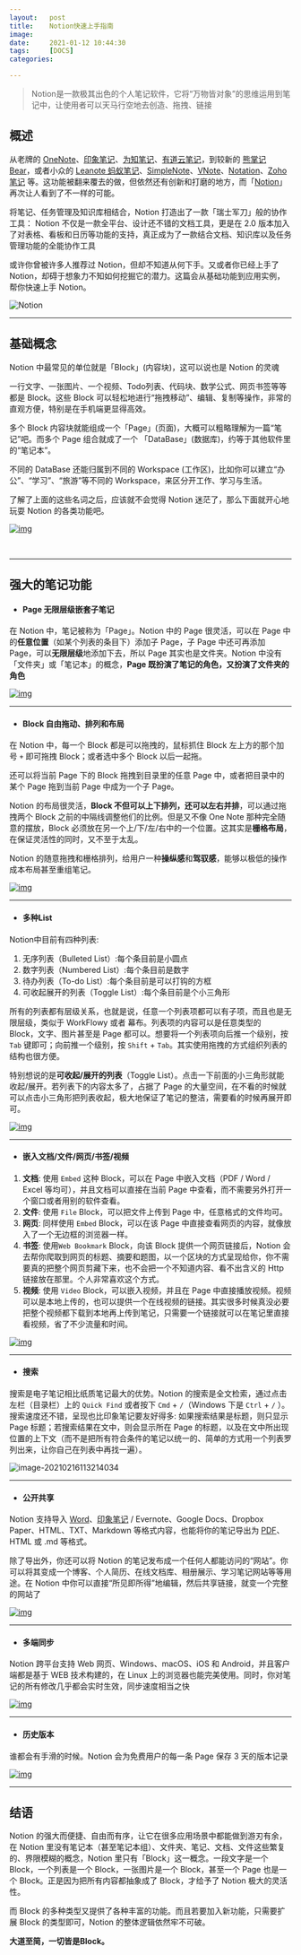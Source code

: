```yaml
---
layout:   post
title:    Notion快速上手指南
image:
date:     2021-01-12 10:44:30
tags:     [DOCS]
categories:

---
```


>  Notion是一款极其出色的个人笔记软件，它将“万物皆对象”的思维运用到笔记中，让使用者可以天马行空地去创造、拖拽、链接

## 概述

从老牌的 [OneNote](https://www.iplaysoft.com/onenote.html)、[印象笔记](https://www.iplaysoft.com/yinxiangbiji.html)、[为知笔记](https://www.iplaysoft.com/wiz.html)、[有道云笔记](https://note.youdao.com/)，到较新的 [熊掌记 Bear](https://www.iplaysoft.com/bear.html)，或者小众的 [Leanote 蚂蚁笔记](https://www.iplaysoft.com/leanote.html)、[SimpleNote](https://www.iplaysoft.com/simplenote.html)、[VNote](https://www.iplaysoft.com/vnote.html)、[Notation](https://www.iplaysoft.com/notation.html)、[Zoho笔记](https://www.iplaysoft.com/zoho-notebook.html) 等。这功能被翻来覆去的做，但依然还有创新和打磨的地方，而「[Notion](https://www.iplaysoft.com/go/notion)」再次让人看到了不一样的可能。

将笔记、任务管理及知识库相结合，Notion 打造出了一款「瑞士军刀」般的协作工具： Notion 不仅是一款全平台、设计还不错的文档工具，更是在 2.0 版本加入了对表格、看板和日历等功能的支持，真正成为了一款结合文档、知识库以及任务管理功能的全能协作工具

或许你曾被许多人推荐过 Notion，但却不知道从何下手。又或者你已经上手了 Notion，却碍于想象力不知如何挖掘它的潜力。这篇会从基础功能到应用实例，帮你快速上手 Notion。

![Notion](https://s3.ax1x.com/2020/11/16/DA8ev8.png)

***

## 基础概念

Notion 中最常见的单位就是「Block」(内容块)，这可以说也是 Notion 的灵魂

一行文字、一张图片、一个视频、Todo列表、代码块、数学公式、网页书签等等都是 Block。这些 Block 可以轻松地进行“拖拽移动”、编辑、复制等操作，非常的直观方便，特别是在手机端更显得高效。

多个 Block 内容块就能组成一个「Page」(页面)，大概可以粗略理解为一篇“笔记”吧。而多个 Page 组合就成了一个 「DataBase」(数据库)，约等于其他软件里的“笔记本”。

不同的 DataBase 还能归属到不同的 Workspace (工作区)，比如你可以建立“办公”、“学习”、“旅游”等不同的 Workspace，来区分开工作、学习与生活。

了解了上面的这些名词之后，应该就不会觉得 Notion 迷茫了，那么下面就开心地玩耍 Notion 的各类功能吧。

[![img](https://cdn.sspai.com/2019/11/17/d1c909841e0aa00e904295de04554f19.gif)](https://cdn.sspai.com/2019/11/17/d1c909841e0aa00e904295de04554f19.gif)

​																							

***

## 强大的笔记功能

- #### Page 无限层级嵌套子笔记

在 Notion 中，笔记被称为「Page」。Notion 中的 Page 很灵活，可以在 Page 中的**任意位置**（如某个列表的条目下）添加子 Page，子 Page 中还可再添加 Page，可以**无限层级**地添加下去，所以 Page 其实也是文件夹。Notion 中没有「文件夹」或「笔记本」的概念，**Page 既扮演了笔记的角色，又扮演了文件夹的角色**

[![img](https://cdn.sspai.com/2017/06/22/648087a3692a6de1639b9bb1b660affd.gif)](https://cdn.sspai.com/2017/06/22/648087a3692a6de1639b9bb1b660affd.gif)



***

- #### Block 自由拖动、排列和布局

在 Notion 中，每一个 Block 都是可以拖拽的，鼠标抓住 Block 左上方的那个加号 `+` 即可拖拽 Block；或者选中多个 Block 以后一起拖。

还可以将当前 Page 下的 Block 拖拽到目录里的任意 Page 中，或者把目录中的某个 Page 拖到当前 Page 中成为一个子 Page。

Notion 的布局很灵活，**Block 不但可以上下排列，还可以左右并排**，可以通过拖拽两个 Block 之前的中隔线调整他们的比例。但是又不像 One Note 那种完全随意的摆放，Block 必须放在另一个上/下/左/右中的一个位置。这其实是**栅格布局**，在保证灵活性的同时，又不至于太乱。

Notion 的随意拖拽和栅格排列，给用户一种**操纵感**和**驾驭感**，能够以极低的操作成本布局甚至重组笔记。

[![img](https://cdn.sspai.com/2017/06/22/501372c93062a32a5f886161d1744e5b.gif)](https://cdn.sspai.com/2017/06/22/501372c93062a32a5f886161d1744e5b.gif)



***

- #### 多种List

Notion中目前有四种列表:

1. 无序列表（Bulleted List）:每个条目前是小圆点
2. 数字列表（Numbered List）:每个条目前是数字
3. 待办列表（To-do List）:每个条目前是可以打钩的方框
4. 可收起展开的列表（Toggle List）:每个条目前是个小三角形

所有的列表都有层级关系，也就是说，任意一个列表项都可以有子项，而且也是无限层级，类似于 WorkFlowy 或者 幕布。列表项的内容可以是任意类型的 Block，文字、图片甚至是 Page 都可以。想要将一个列表项向后推一个级别，按 `Tab` 键即可；向前推一个级别，按 `Shift` + `Tab`。其实使用拖拽的方式组织列表的结构也很方便。

特别想说的是**可收起/展开的列表**（Toggle List）。点击一下前面的小三角形就能收起/展开。若列表下的内容太多了，占据了 Page 的大量空间，在不看的时候就可以点击小三角形把列表收起，极大地保证了笔记的整洁，需要看的时候再展开即可。

[![img](https://cdn.sspai.com/2017/06/22/e6720577a94a49947d0d5265a609bee2.gif)](https://cdn.sspai.com/2017/06/22/e6720577a94a49947d0d5265a609bee2.gif)



***

- #### 嵌入文档/文件/网页/书签/视频

1. **文档**: 使用 `Embed` 这种 Block，可以在 Page 中嵌入文档（PDF / Word / Excel 等均可），并且文档可以直接在当前 Page 中查看，而不需要另外打开一个窗口或者用别的软件查看。
2. **文件**: 使用 `File` Block，可以把文件上传到 Page 中，任意格式的文件均可。
3. **网页**: 同样使用 `Embed` Block，可以在该 Page 中直接查看网页的内容，就像放入了一个无边框的浏览器一样。
4. **书签**: 使用`Web Bookmark` Block，向该 Block 提供一个网页链接后，Notion 会去帮你爬取到网页的标题、摘要和题图，以一个区块的方式呈现给你，你不需要真的把整个网页剪藏下来，也不会把一个不知道内容、看不出含义的 Http 链接放在那里。个人非常喜欢这个方式。
5. **视频**: 使用 `Video` Block，可以嵌入视频，并且在 Page 中直接播放视频。视频可以是本地上传的，也可以提供一个在线视频的链接。其实很多时候真没必要把整个视频都下载到本地再上传到笔记，只需要一个链接就可以在笔记里直接看视频，省了不少流量和时间。

[![img](https://cdn.sspai.com/2017/06/22/d7b67ca2f276e9003f198b7bfdf98230.gif)](https://cdn.sspai.com/2017/06/22/d7b67ca2f276e9003f198b7bfdf98230.gif)



***

- #### 搜索

搜索是电子笔记相比纸质笔记最大的优势。Notion 的搜索是全文检索，通过点击左栏（目录栏）上的 `Quick Find` 或者按下 `Cmd` + `/`（Windows 下是 `Ctrl` + `/` ）。搜索速度还不错，呈现也比印象笔记要友好得多: 如果搜索结果是标题，则只显示 Page 标题；若搜索结果在文中，则会显示所在 Page 的标题，以及在文中所出现位置的上下文（而不是把所有符合条件的笔记以统一的、简单的方式用一个列表罗列出来，让你自己在列表中再找一遍）。

![image-20210216113214034](C:\Users\18217\AppData\Roaming\Typora\typora-user-images\image-20210216113214034.png)

***

- #### 公开共享

Notion 支持导入 [Word](https://www.iplaysoft.com/go/officepost)、[印象笔记](https://www.iplaysoft.com/yinxiangbiji.html) / Evernote、Google Docs、Dropbox Paper、HTML、TXT、Markdown 等格式内容，也能将你的笔记导出为 [PDF](https://www.iplaysoft.com/tag/pdf)、HTML 或 .md 等格式。

除了导出外，你还可以将 Notion 的笔记发布成一个任何人都能访问的“网站”。你可以将其变成一个博客、个人简历、在线文档库、相册展示、学习笔记网站等等用途。在 Notion 中你可以直接“所见即所得”地编辑，然后共享链接，就变一个完整的网站了

[![img](https://s3.ax1x.com/2020/11/16/DADsJS.gif)](https://s3.ax1x.com/2020/11/16/DADsJS.gif)



***

- #### 多端同步

Notion 跨平台支持 Web 网页、Windows、macOS、iOS 和 Android，并且客户端都是基于 WEB 技术构建的，在 Linux 上的浏览器也能完美使用。同时，你对笔记的所有修改几乎都会实时生效，同步速度相当之快

[![img](https://s3.ax1x.com/2020/11/16/DA0w6A.png)](https://s3.ax1x.com/2020/11/16/DA0w6A.png)



***

- #### 历史版本

谁都会有手滑的时候。Notion 会为免费用户的每一条 Page 保存 3 天的版本记录

[![img](https://cdn.sspai.com/2017/06/22/faa5ebd2c58dc3c106f1b01c47c7d63e.jpg?imageView2/2/w/1120/q/90/interlace/1/ignore-error/1)](https://cdn.sspai.com/2017/06/22/faa5ebd2c58dc3c106f1b01c47c7d63e.jpg?imageView2/2/w/1120/q/90/interlace/1/ignore-error/1)



***

## 结语

Notion 的强大而便捷、自由而有序，让它在很多应用场景中都能做到游刃有余，在 Notion 里没有笔记本（甚至笔记本组）、文件夹、笔记、文档、文件这些繁复的、界限模糊的概念，Notion 里只有「Block」这一概念。一段文字是一个 Block，一个列表是一个 Block，一张图片是一个 Block，甚至一个 Page 也是一个 Block。正是因为把所有内容都抽象成了 Block，才给予了 Notion 极大的灵活性。

而 Block 的多种类型又提供了各种丰富的功能。而且若要加入新功能，只需要扩展 Block 的类型即可，Notion 的整体逻辑依然牢不可破。

**大道至简，一切皆是Block。**
